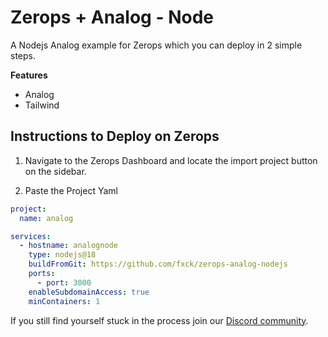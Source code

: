 # Zerops + Analog - Node

<!-- ![Header Image](/header.png) -->

A Nodejs Analog example for Zerops which you can deploy in 2 simple steps.

**Features**

- Analog
- Tailwind

## Instructions to Deploy on Zerops

1. Navigate to the Zerops Dashboard and locate the import project button on the sidebar.

2. Paste the Project Yaml

```yaml
project:
  name: analog

services:
  - hostname: analognode
    type: nodejs@18
    buildFromGit: https://github.com/fxck/zerops-analog-nodejs
    ports:
      - port: 3000
    enableSubdomainAccess: true
    minContainers: 1
```

If you still find yourself stuck in the process join our [Discord community](https://discord.gg/5ptAqtpyvh).
